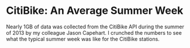 CitiBike: An Average Summer Week
===========================

Nearly 1GB of data was collected from the CitiBike API during the summer of 2013 by my colleague Jason Capehart. I crunched the numbers to see what the typical summer week was like for the CitiBike stations.